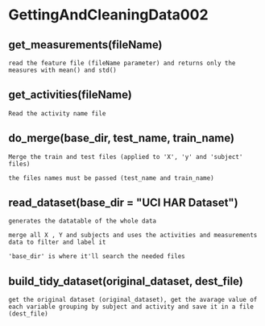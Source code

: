 GettingAndCleaningData002
=========================

## get_measurements(fileName) 
```
read the feature file (fileName parameter) and returns only the measures with mean() and std()
```

## get_activities(fileName)
```
Read the activity name file
```

## do_merge(base_dir, test_name, train_name)
```
Merge the train and test files (applied to 'X', 'y' and 'subject' files)

the files names must be passed (test_name and train_name)
```

## read_dataset(base_dir = "UCI HAR Dataset")
```
generates the datatable of the whole data

merge all X , Y and subjects and uses the activities and measurements data to filter and label it

'base_dir' is where it'll search the needed files
```

## build_tidy_dataset(original_dataset, dest_file)
```
get the original dataset (original_dataset), get the avarage value of each variable grouping by subject and activity and save it in a file (dest_file)
```

